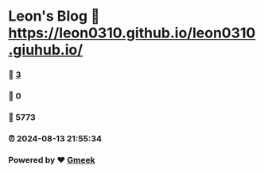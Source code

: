 # Leon's Blog :link: https://leon0310.github.io/leon0310.giuhub.io/ 
### :page_facing_up: [3](https://leon0310.github.io/leon0310.giuhub.io//tag.html) 
### :speech_balloon: 0 
### :hibiscus: 5773 
### :alarm_clock: 2024-08-13 21:55:34 
### Powered by :heart: [Gmeek](https://github.com/Meekdai/Gmeek)
